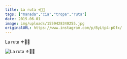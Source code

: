 ```yaml
---
title: La ruta ⚜️💪🏻
tags: ["manada","cia","tropa","ruta"]
date: 2019-06-01
image: img/uploads/1559428340255.jpg
originalURL: https://www.instagram.com/p/ByLtp4-pOfx/
---
```


La ruta ⚜️💪🏻

![La ruta ⚜️💪🏻](/img/uploads/1559428340255.jpg)